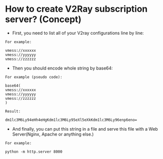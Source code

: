 # How to create V2Ray subscription server? (Concept)


- First, you need to list all of your V2ray configurations line by line:

```
For example:

vmess://xxxxxx
vmess://yyyyyy
vmess://zzzzzz
```
- Then you should encode whole string by base64:

```
For example (pseudo code):

base64(
vmess://xxxxxx
vmess://yyyyyy
vmess://zzzzzz
)

Result:

dm1lc3M6Ly94eHh4eHgKdm1lc3M6Ly95eXl5eXkKdm1lc3M6Ly96enp6eno=
```

- And finally, you can put this string in a file and serve this file with a Web Server(Nginx, Apache or anything else.)

```
For example:

python -m http.server 8000
```


